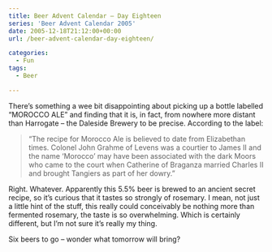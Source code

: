 ```yaml
---
title: Beer Advent Calendar – Day Eighteen
series: 'Beer Advent Calendar 2005'
date: 2005-12-18T21:12:00+00:00
url: /beer-advent-calendar-day-eighteen/

categories:
  - Fun
tags:
  - Beer

---
```

There’s something a wee bit disappointing about picking up a bottle labelled “MOROCCO ALE” and finding that it is, in fact, from nowhere more distant than Harrogate – the Daleside Brewery to be precise. According to the label:

> “The recipe for Morocco Ale is believed to date from Elizabethan times. Colonel John Grahme of Levens was a courtier to James II and the name &#8216;Morocco’ may have been associated with the dark Moors who came to the court when Catherine of Braganza married Charles II and brought Tangiers as part of her dowry.”

Right. Whatever. Apparently this 5.5% beer is brewed to an ancient secret recipe, so it’s curious that it tastes so strongly of rosemary. I mean, not just a little hint of the stuff, this really could conceivably be nothing more than fermented rosemary, the taste is so overwhelming. Which is certainly different, but I’m not sure it’s really my thing.

Six beers to go – wonder what tomorrow will bring?